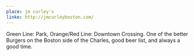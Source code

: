 ```yaml
---
place: jm curley's
linke: http://jmcurleyboston.com/
---
```

Green Line: Park, Orange/Red Line: Downtown Crossing. One of the better Burgers on the Boston side of the Charles, good beer list,
and always a good time.
